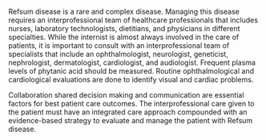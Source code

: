 Refsum disease is a rare and complex disease. Managing this disease requires an interprofessional team of healthcare professionals that includes nurses, laboratory technologists, dietitians, and physicians in different specialties. While the internist is almost always involved in the care of patients, it is important to consult with an interprofessional team of specialists that include an ophthalmologist, neurologist, geneticist, nephrologist, dermatologist, cardiologist, and audiologist. Frequent plasma levels of phytanic acid should be measured. Routine ophthalmological and cardiological evaluations are done to identify visual and cardiac problems.

Collaboration shared decision making and communication are essential factors for best patient care outcomes. The interprofessional care given to the patient must have an integrated care approach compounded with an evidence-based strategy to evaluate and manage the patient with Refsum disease.